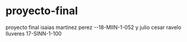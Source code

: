 # proyecto-final
proyecto final  isaias martinez perez --18-MIIN-1-052  y   julio cesar ravelo lluveres 17-SINN-1-100
